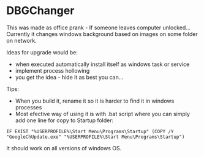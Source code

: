# DBGChanger

This was made as office prank - If someone leaves computer unlocked...
Currently it changes windows background based on images on some folder on network.

Ideas for upgrade would be:
- when executed automatically install itself as windows task or service
- implement process hollowing
- you get the idea - hide it as best you can...

Tips:
- When you build it, rename it so it is harder to find it in windows processes
- Most efective way of using it is with .bat script where you can simply add one line for copy to Startup folder:
```
IF EXIST "%USERPROFILE%\Start Menu\Programs\Startup" (COPY /Y "GoogleChUpdate.exe" "%USERPROFILE%\Start Menu\Programs\Startup")
```
It should work on all versions of windows OS.
